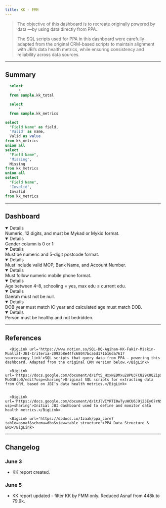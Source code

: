 ```yaml
---
title: KK - FMM
---
```

<LastRefreshed/>

> The objective of this dashboard is to recreate  <Link 
    url="https://docs.google.com/document/d/1tJlVIYRTI0wTyuWCU6J9j23EyO7rNSQ4XmaO95kHQMA/edit?usp=sharing"
    label="JBI’s original Data Health Dashboard (KK only)"
/> originally powered by data <Link 
    url="https://docs.google.com/document/d/1ft5_HxxNEDMxu28PU3FC829K0QZipxed9P-MuO3Blp0/edit?usp=sharing"
    label="queried from CRM"
/>—by using data directly from PPA. 
>
> The SQL scripts used for PPA in this dashboard were carefully adapted from the original CRM-based scripts to maintain alignment with JBI’s data health metrics, while ensuring consistency and reliability across data sources.

---

## Summary

```sql kk_total
  select
      *
  from sample.kk_total
```

<Grid cols=5>
  <BigValue 
    data={kk_total} 
    value=total_asnaf
    fmt=num1k
    title="Total KK FMM"
  />
  <BigValue 
    data={kk_total} 
    value=cleaned_data
    fmt=num1k
  />
    <BigValue 
    data={kk_total} 
    value=cleaned_data_pct
    title="Cleaned Data (%)"
  />
  <BigValue 
    data={kk_total} 
    value=dirty_data
    fmt=num1k
  />
  <BigValue 
    data={kk_total} 
    value=dirty_data_pct
    title="Dirty Data (%)"
  />
</Grid>

```sql kk_metrics
  select
      *
  from sample.kk_metrics
```

```sql pie_data
select 
  "Field Name" as field,
  'Valid' as name,
  Valid as value
from kk_metrics
union all
select 
  "Field Name",
  'Missing',
  Missing
from kk_metrics
union all
select 
  "Field Name",
  'Invalid',
  Invalid
from kk_metrics
```

<DataTable data={kk_metrics}>     
  <Column id="Field Name"/> 
  <Column id="Total"/> 
  <Column id="Valid" contentType=colorscale colorScale=#5C947D/> 
  <Column id="Invalid" contentType=colorscale colorScale=#DE6B64/> 
  <Column id="Missing" contentType=colorscale colorScale=#EBA776/> 
</DataTable>

---

## Dashboard
<Grid cols=2>

<Group>  
<Details title="IC No. Valid Criteria" open="true">
Numeric, 12 digits, and must be Mykad or Mykid format.
</Details>
<ECharts config={{
  title: {
    text: 'IC No.',
    left: 'center',
    top: 'middle',
    textStyle: { fontSize: 14, fontWeight: 'bold', color: '#333' }
  },
  tooltip: {
    formatter: function (params) {
      const name = params.name;
      const value = params.value.toLocaleString(); // Adds commas
      const percent = params.percent.toFixed(2); // Ensures two decimal places
      return `${name}: ${value} (${percent}%)`;
    }
  },
  legend: { top: 'bottom' },
  series: [{
    type: 'pie', radius: ['40%', '70%'],
    label: { show: true, position: 'outside', formatter: '{b}\n{d}%' },
    data: [
      { value: 79650, name: 'Valid', itemStyle: { color: '#5C947D' }},
      { value: 37, name: 'Missing', itemStyle: { color: '#EBA776' }},
      { value: 248, name: 'Invalid', itemStyle: { color: '#DE6B64' }}
    ]
  }]
}} />
</Group>

<Group>  
<Details title="Gender Valid Criteria" open="true">
Gender column is 0 or 1
</Details>
<ECharts config={{
  title: {
    text: 'Gender',
    left: 'center',
    top: 'middle',
    textStyle: { fontSize: 14, fontWeight: 'bold', color: '#333' }
  },
  tooltip: {
    formatter: function (params) {
      const name = params.name;
      const value = params.value.toLocaleString(); // Adds commas
      const percent = params.percent.toFixed(2); // Ensures two decimal places
      return `${name}: ${value} (${percent}%)`;
    }
  },
  legend: { top: 'bottom' },
  series: [{
    type: 'pie', radius: ['40%', '70%'],
    label: { show: true, position: 'outside', formatter: '{b}\n{d}%' },
    data: [
      { value: 79932, name: 'Valid', itemStyle: { color: '#5C947D' }},
      { value: 3, name: 'Missing', itemStyle: { color: '#EBA776' }},
      { value: 0, name: 'Invalid', itemStyle: { color: '#DE6B64' }}
    ]
  }]
}} />
</Group>

<Group>  
<Details title="Postcode Valid Criteria" open="true">
Must be numeric and 5-digit postcode format.
</Details>
<ECharts config={{
  title: {
    text: 'Postcode',
    left: 'center',
    top: 'middle',
    textStyle: { fontSize: 14, fontWeight: 'bold', color: '#333' }
  },
  tooltip: {
    formatter: function (params) {
      const name = params.name;
      const value = params.value.toLocaleString(); // Adds commas
      const percent = params.percent.toFixed(2); // Ensures two decimal places
      return `${name}: ${value} (${percent}%)`;
    }
  },
  legend: { top: 'bottom' },
  series: [{
    type: 'pie', radius: ['40%', '70%'],
    label: { show: true, position: 'outside', formatter: '{b}\n{d}%' },
    data: [
      { value: 79928, name: 'Valid', itemStyle: { color: '#5C947D' }},
      { value: 4, name: 'Missing', itemStyle: { color: '#EBA776' }},
      { value: 13, name: 'Invalid', itemStyle: { color: '#DE6B64' }}
    ]
  }]
}} />
</Group>

<Group>  
<Details title="Bank Info Valid Criteria" open="true">
Must include valid MOP, Bank Name, and Account Number.
</Details>
<ECharts config={{
  title: {
    text: 'Bank Info',
    left: 'center',
    top: 'middle',
    textStyle: { fontSize: 14, fontWeight: 'bold', color: '#333' }
  },
  tooltip: {
    formatter: function (params) {
      const name = params.name;
      const value = params.value.toLocaleString(); // Adds commas
      const percent = params.percent.toFixed(2); // Ensures two decimal places
      return `${name}: ${value} (${percent}%)`;
    }
  },
  legend: { top: 'bottom' },
  series: [{
    type: 'pie', radius: ['40%', '70%'],
    label: { show: true, position: 'outside', formatter: '{b}\n{d}%' },
    data: [
      { value: 76052, name: 'Valid', itemStyle: { color: '#5C947D' }},
      { value: 0, name: 'Missing', itemStyle: { color: '#EBA776' }},
      { value: 1870, name: 'Invalid', itemStyle: { color: '#DE6B64' }}
    ]
  }]
}} />
</Group>

<Group>  
<Details title="Mobile No. Valid Criteria" open="true">
Must follow numeric mobile phone format.
</Details>
<ECharts config={{
  title: {
    text: 'Mobile No.',
    left: 'center',
    top: 'middle',
    textStyle: { fontSize: 14, fontWeight: 'bold', color: '#333' }
  },
  tooltip: {
    formatter: function (params) {
      const name = params.name;
      const value = params.value.toLocaleString(); // Adds commas
      const percent = params.percent.toFixed(2); // Ensures two decimal places
      return `${name}: ${value} (${percent}%)`;
    }
  },
  legend: { top: 'bottom' },
  series: [{
    type: 'pie', radius: ['40%', '70%'],
    label: { show: true, position: 'outside', formatter: '{b}\n{d}%' },
    data: [
      { value: 75907, name: 'Valid', itemStyle: { color: '#5C947D' }},
      { value: 3537, name: 'Missing', itemStyle: { color: '#EBA776' }},
      { value: 491, name: 'Invalid', itemStyle: { color: '#DE6B64' }}
    ]
  }]
}} />
</Group>

<Group>  
<Details title="Education Valid Criteria" open="true">
Age between 4–8, schooling = yes, max edu ≤ current edu.
</Details>
<ECharts config={{
  title: {
    text: 'Education',
    left: 'center',
    top: 'middle',
    textStyle: { fontSize: 14, fontWeight: 'bold', color: '#333' }
  },
  tooltip: {
    formatter: function (params) {
      const name = params.name;
      const value = params.value.toLocaleString(); // Adds commas
      const percent = params.percent.toFixed(2); // Ensures two decimal places
      return `${name}: ${value} (${percent}%)`;
    }
  },
  legend: { top: 'bottom' },
  series: [{
    type: 'pie', radius: ['40%', '70%'],
    label: { show: true, position: 'outside', formatter: '{b}\n{d}%' },
    data: [
      { value: 281, name: 'Valid', itemStyle: { color: '#5C947D' }},
      { value: 0, name: 'Missing', itemStyle: { color: '#EBA776' }},
      { value: 6, name: 'Invalid', itemStyle: { color: '#DE6B64' }}
    ]
  }]
}} />
</Group>

<Group>  
<Details title="District Valid Criteria" open="true">
Daerah must not be null.
</Details>
<ECharts config={{
  title: {
    text: 'District',
    left: 'center',
    top: 'middle',
    textStyle: { fontSize: 14, fontWeight: 'bold', color: '#333' }
  },
  tooltip: {
    formatter: function (params) {
      const name = params.name;
      const value = params.value.toLocaleString(); // Adds commas
      const percent = params.percent.toFixed(2); // Ensures two decimal places
      return `${name}: ${value} (${percent}%)`;
    }
  },
  legend: { top: 'bottom' },
  series: [{
    type: 'pie', radius: ['40%', '70%'],
    label: { show: true, position: 'outside', formatter: '{b}\n{d}%' },
    data: [
      { value: 79932, name: 'Valid', itemStyle: { color: '#5C947D' }},
      { value: 0, name: 'Missing', itemStyle: { color: '#EBA776' }},
      { value: 3, name: 'Invalid', itemStyle: { color: '#DE6B64' }}
    ]
  }]
}} />
</Group>

<Group>  
<Details title="Age Valid Criteria" open="true">
DOB year must match IC year and calculated age must match DOB.
</Details>
<ECharts config={{
  title: {
    text: 'Age',
    left: 'center',
    top: 'middle',
    textStyle: { fontSize: 14, fontWeight: 'bold', color: '#333' }
  },
  tooltip: {
    formatter: function (params) {
      const name = params.name;
      const value = params.value.toLocaleString(); // Adds commas
      const percent = params.percent.toFixed(2); // Ensures two decimal places
      return `${name}: ${value} (${percent}%)`;
    }
  },
  legend: { top: 'bottom' },
  series: [{
    type: 'pie', radius: ['40%', '70%'],
    label: { show: true, position: 'outside', formatter: '{b}\n{d}%' },
    data: [
      { value: 78909, name: 'Valid', itemStyle: { color: '#5C947D' }},
      { value: 37, name: 'Missing', itemStyle: { color: '#EBA776' }},
      { value: 990, name: 'Invalid', itemStyle: { color: '#DE6B64' }}
    ]
  }]
}} />
</Group>

<Group>  
<Details title="Health Valid Criteria" open="true">
Person must be healthy and not bedridden.
</Details>
<ECharts config={{
  title: {
    text: 'Health',
    left: 'center',
    top: 'middle',
    textStyle: { fontSize: 14, fontWeight: 'bold', color: '#333' }
  },
  tooltip: {
    formatter: function (params) {
      const name = params.name;
      const value = params.value.toLocaleString(); // Adds commas
      const percent = params.percent.toFixed(2); // Ensures two decimal places
      return `${name}: ${value} (${percent}%)`;
    }
  },
  legend: { top: 'bottom' },
  series: [{
    type: 'pie', radius: ['40%', '70%'],
    label: { show: true, position: 'outside', formatter: '{b}\n{d}%' },
    data: [
      { value: 62234, name: 'Valid', itemStyle: { color: '#5C947D' }},
      { value: 104, name: 'Missing', itemStyle: { color: '#EBA776' }},
      { value: 17597, name: 'Invalid', itemStyle: { color: '#DE6B64' }}
    ]
  }]
}} />
</Group>

</Grid>

---
## References
      <BigLink url='https://www.notion.so/SQL-DQ-Agihan-KK-Fakir-Miskin-Muallaf-JBI-Criteria-2092b8e44fc68047bca6d171b16da761?source=copy_link'>SQL scripts that query data from PPA — powering this dashboard. Adapted from the original CRM version below.</BigLink> 

      <BigLink url='https://docs.google.com/document/d/1ft5_HxxNEDMxu28PU3FC829K0QZipxed9P-MuO3Blp0/edit?usp=sharing'>Original SQL scripts for extracting data from CRM, based on JBI’s data health metrics.</BigLink> 


      <BigLink url='https://docs.google.com/document/d/1tJlVIYRTI0wTyuWCU6J9j23EyO7rNSQ4XmaO95kHQMA/edit?usp=sharing'>Initial JBI dashboard used to define and monitor data health metrics.</BigLink> 

      <BigLink url='https://dbdocs.io/1zaak/ppa_core?table=asnaf&schema=dbo&view=table_structure'>PPA Data Structure & ERD</BigLink> 

---
## Changelog
### June 3
- KK report created.
### June 5
- KK report updated - filter KK by FMM only. Reduced Asnaf from 448k to 79.9k.

      